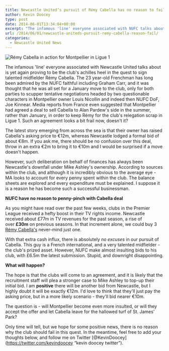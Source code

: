 ```yaml
---
title: Newcastle United’s pursuit of Rémy Cabella has no reason to fail
author: Kevin Doocey
type: post
date: 2014-06-01T13:34:04+00:00
excerpt: "The infamous 'line' everyone associated with NUFC talks about is yet again proving to be the club's achilles heel in the  pursuit of midfielder Rémy Cabella."
url: /2014/06/01/newcastle-uniteds-pursuit-remy-cabella-reason-fail/
categories:
  - Newcastle United News
---
```


![Rémy Cabella in action for Montpellier in Ligue 1](https://www.tynetime.com/wp-content/uploads/2014/06/Remy-Cabella-Montpellier-2014.jpg "Cabella - Eager for Newcastle move but Toon still pondering improved bid")

The infamous 'line' everyone associated with Newcastle United talks about is yet again proving to be the club's achilles heel in the quest to sign talented midfielder Rémy Cabella. The 23 year-old Frenchman has long been admired by the NUFC faithful including Graham Carr, and it was thought that he was all set for a January move to the club, only for both parties to scupper tentative negotiations headed by two questionable characters in Montpellier owner Louis Nicollin and indeed then NUFC DoF, Joe Kinnear. Media reports from France even suggested that Montpellier had agreed a deal to sell Cabella to Alan Pardew's side in the summer, rather than January, in order to keep Rémy for the club's relegation scrap in Ligue 1. Such an agreement looks a bit frail now, doesn't it?

The latest story emerging from across the sea is that their owner has raised Cabella's asking price to €12m, whereas Newcastle lodged a formal bid of about €8m. If you ask me, there should be no confusion over this deal, throw in an extra €2m to bring it to €10m and I would be surprised if a move doesn't happen.

However, such deliberation on behalf of finances has always been Newcastle's downfall under Mike Ashley's ownership. According to sources  within the club, and although it is incredibly obvious to the average eye - MA looks to account for every penny spent within the club. The balance sheets are explored and every expenditure must be explained. I suppose it is a reason he has become such a successful businessman.

**NUFC have no reason to penny-pinch with Cabella deal**

As you might have read over the past few weeks, clubs in the Premier League received a hefty boost in their TV rights income. Newcastle received about £77m in TV revenues for the past season, a rise of over **£30m** on previous seasons. In that increment alone, we could buy 3 [Rémy Cabella's](https://www.tynetime.com/2014/01/06/remy-cabella-newcastle-fans-need-know-midfielder/ "remy cabella profile") never-mind just one.

With that extra cash influx, there is absolutely _no excuses_ in our pursuit of Cabella. This guy is a French international, and a very talented midfielder - the club's prized asset. However, NUFC make almost insulting bids to his club, with £6.5m the latest submission. Stupid, and downright disappointing.

**What will happen?**

The hope is that the clubs will come to an agreement, and it is likely that the recruitment staff will plea a stronger case to Mike Ashley to top-up their initial bid. I am **positive** there will be another bid from Newcastle, but I highly doubt it will be exactly €12m. I'd love to think that they'll just pay the asking price, but in a more likely scenario - they'll bid nearer €10m.

The question is - will Montpellier become even more insulted, or will they accept the offer and let Cabella leave for the hallowed turf of St. James' Park?

Only time will tell, but we hope for some positive news, there is no reason why the club should fail in this quest. In the meantime, feel free to add your thoughts below, and follow me on Twitter [@KevinDoocey](https://twitter.com/kevindoocey “kevin doocey twitter").
